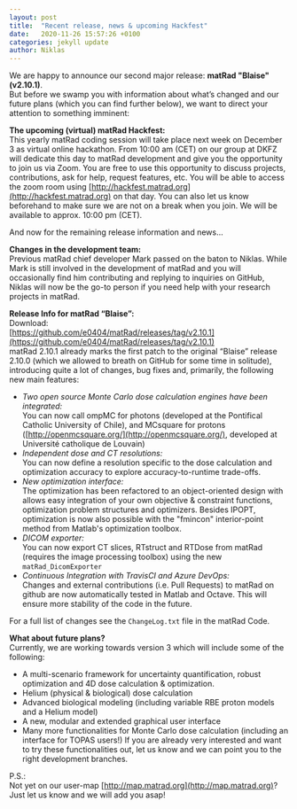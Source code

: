 ```yaml
---
layout: post
title:  "Recent release, news & upcoming Hackfest"
date:   2020-11-26 15:57:26 +0100
categories: jekyll update
author: Niklas
---
```


We are happy to announce our second major release: **matRad "Blaise" (v2.10.1)**.    
But before we swamp you with information about what’s changed and our future plans (which you can find further below), we want to direct your attention to something imminent:

**The upcoming (virtual) matRad Hackfest:**     
This yearly matRad coding session will take place next week on December 3 as virtual online hackathon. From 10:00 am (CET) on our group at DKFZ will dedicate this day to matRad development and give you the opportunity to join us via Zoom. You are free to use this opportunity to discuss projects, contributions, ask for help, request features, etc. You will be able to access the zoom room using [http://hackfest.matrad.org](http://hackfest.matrad.org) on that day. You can also let us know beforehand to make sure we are not on a break when you join. We will be available to approx. 10:00 pm (CET).

And now for the remaining release information and news…

**Changes in the development team:**    
Previous matRad chief developer Mark passed on the baton to Niklas. While Mark is still involved in the development of matRad and you will occasionally find him contributing and replying to inquiries on GitHub, Niklas will now be the go-to person if you need help with your research projects in matRad.

**Release Info for matRad “Blaise”:**   
Download:    
[https://github.com/e0404/matRad/releases/tag/v2.10.1](https://github.com/e0404/matRad/releases/tag/v2.10.1)     
matRad 2.10.1 already marks the first patch to the original “Blaise” release 2.10.0 (which we allowed to breath on GitHub for some time in solitude), introducing quite a lot of changes, bug fixes and, primarily, the following new main features:    
- _Two open source Monte Carlo dose calculation engines have been integrated:_   
You can now call ompMC for photons (developed at the Pontifical Catholic University of Chile), and MCsquare for protons ([http://openmcsquare.org/](http://openmcsquare.org/), developed at Université catholique de Louvain)    
- _Independent dose and CT resolutions:_       
You can now define a resolution specific to the dose calculation and optimization accuracy to explore accuracy-to-runtime trade-offs.     
- _New optimization interface:_        
The optimization has been refactored to an object-oriented design with allows easy integration of your own objective & constraint functions, optimization problem structures and optimizers. Besides IPOPT, optimization is now also possible with the "fmincon" interior-point method from Matlab's optimization toolbox.    
- _DICOM exporter:_     
You can now export CT slices, RTstruct and RTDose from matRad (requires the image processing toolbox) using the new ```matRad_DicomExporter```    
- _Continuous Integration with TravisCI and Azure DevOps:_       
Changes and external contributions (i.e. Pull Requests) to matRad on github are now automatically tested in Matlab and Octave. This will ensure more stability of the code in the future.     

For a full list of changes see the ```ChangeLog.txt``` file in the matRad Code.

**What about future plans?**      
Currently, we are working towards version 3 which will include some of the following:       
- A multi-scenario framework for uncertainty quantification, robust optimization and 4D dose calculation & optimization.    
- Helium (physical & biological) dose calculation    
- Advanced biological modeling (including variable RBE proton models and a Helium model)     
- A new, modular and extended graphical user interface    
- Many more functionalities for Monte Carlo dose calculation (including an interface for TOPAS users!) 
If you are already very interested and want to try these functionalities out, let us know and we can point you to the right development branches.


P.S.:    
Not yet on our user-map [http://map.matrad.org](http://map.matrad.org)? Just let us know and we will add you asap!  
